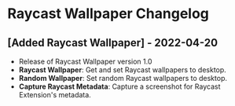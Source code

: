 # Raycast Wallpaper Changelog

## [Added Raycast Wallpaper] - 2022-04-20
- Release of Raycast Wallpaper version 1.0
- **Raycast Wallpaper**: Get and set Raycast wallpapers to desktop.
- **Random Wallpaper**: Set random Raycast wallpapers to desktop.
- **Capture Raycast Metadata**: Capture a screenshot for Raycast Extension's metadata.
